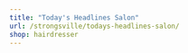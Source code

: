 ```yaml
---
title: "Today's Headlines Salon"
url: /strongsville/todays-headlines-salon/
shop: hairdresser
---
```

